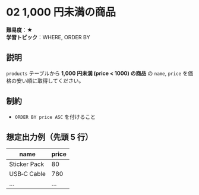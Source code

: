 # 02 1,000 円未満の商品

**難易度**：★  
**学習トピック**：WHERE, ORDER BY

## 説明
`products` テーブルから **1,000 円未満 (price < 1000) の商品** の
`name`, `price` を価格の安い順に取得してください。

## 制約
* `ORDER BY price ASC` を付けること

## 想定出力例（先頭 5 行）

| name              | price |
|-------------------|-------|
| Sticker Pack      |    80 |
| USB‑C Cable       |   780 |
| …                 |   …   |
